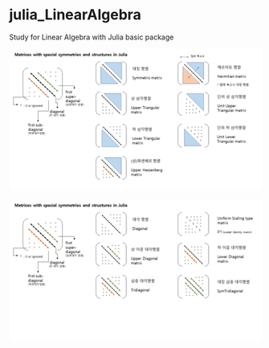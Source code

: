 # julia_LinearAlgebra

Study for Linear Algebra with Julia basic package

![metrices1](drawing/metrices1.png)


![metrices2](drawing/metrices2.png)
